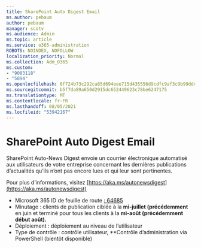 ```yaml
---
title: SharePoint Auto Digest Email
ms.author: pebaum
author: pebaum
manager: scotv
ms.audience: Admin
ms.topic: article
ms.service: o365-administration
ROBOTS: NOINDEX, NOFOLLOW
localization_priority: Normal
ms.collection: Adm_O365
ms.custom:
- "9003118"
- "5894"
ms.openlocfilehash: 6f724b73c292ca85d694eee715d435556d9cdfc9af3c9b99ddea1e094f3d16a8
ms.sourcegitcommit: b5f7da89a650d2915dc652449623c78be6247175
ms.translationtype: MT
ms.contentlocale: fr-FR
ms.lasthandoff: 08/05/2021
ms.locfileid: "53942167"
---
```

# <a name="sharepoint-auto-digest-email"></a>SharePoint Auto Digest Email

SharePoint Auto-News Digest envoie un courrier électronique automatisé aux utilisateurs de votre entreprise concernant les dernières publications d’actualités qu’ils n’ont pas encore lues et qui leur sont pertinentes.

Pour plus d’informations, visitez [https://aka.ms/autonewsdigest](https://aka.ms/autonewsdigest)

- Microsoft 365 ID de feuille de route [: 64685](https://www.microsoft.com/microsoft-365/roadmap?filters=&featureid=64685)
- Minutage : clients de publication ciblée à la **mi-juillet (précédemment** en juin et terminé pour tous les clients à la **mi-août (précédemment début août).**
- Déploiement : déploiement au niveau de l’utilisateur
- Type de contrôle : contrôle utilisateur, **Contrôle d’administration via PowerShell (bientôt disponible)

